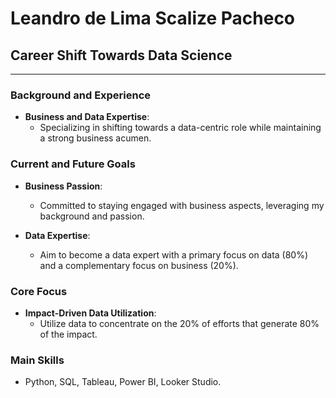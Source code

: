# **Leandro de Lima Scalize Pacheco**

## **Career Shift Towards Data Science**

---

### **Background and Experience**

- **Business and Data Expertise**:
   - Specializing in shifting towards a data-centric role while maintaining a strong business acumen.

### **Current and Future Goals**

- **Business Passion**:
  - Committed to staying engaged with business aspects, leveraging my background and passion.
  
- **Data Expertise**:
  - Aim to become a data expert with a primary focus on data (80%) and a complementary focus on business (20%).

### **Core Focus**

- **Impact-Driven Data Utilization**:
  - Utilize data to concentrate on the 20% of efforts that generate 80% of the impact.

### **Main Skills**

- Python, SQL, Tableau, Power BI, Looker Studio.
